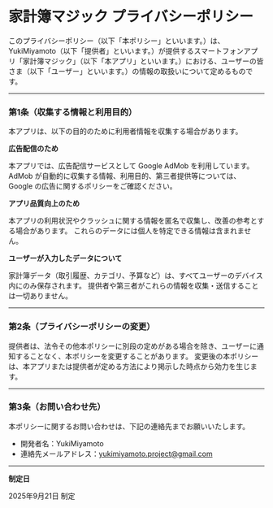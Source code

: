 # 家計簿マジック プライバシーポリシー

このプライバシーポリシー（以下「本ポリシー」といいます。）は、YukiMiyamoto（以下「提供者」といいます。）が提供するスマートフォンアプリ「家計簿マジック」（以下「本アプリ」といいます。）における、ユーザーの皆さま（以下「ユーザー」といいます。）の情報の取扱いについて定めるものです。

---

### 第1条（収集する情報と利用目的）

本アプリは、以下の目的のために利用者情報を収集する場合があります。

**広告配信のため**

本アプリでは、広告配信サービスとして Google AdMob を利用しています。
AdMob が自動的に収集する情報、利用目的、第三者提供等については、Google の広告に関するポリシーをご確認ください。

**アプリ品質向上のため**

本アプリの利用状況やクラッシュに関する情報を匿名で収集し、改善の参考とする場合があります。
これらのデータには個人を特定できる情報は含まれません。

**ユーザーが入力したデータについて**

家計簿データ（取引履歴、カテゴリ、予算など）は、すべてユーザーのデバイス内にのみ保存されます。
提供者や第三者がこれらの情報を収集・送信することは一切ありません。

---

### 第2条（プライバシーポリシーの変更）

提供者は、法令その他本ポリシーに別段の定めがある場合を除き、ユーザーに通知することなく、本ポリシーを変更することがあります。
変更後の本ポリシーは、本アプリまたは提供者が定める方法により掲示した時点から効力を生じます。

---

### 第3条（お問い合わせ先）

本ポリシーに関するお問い合わせは、下記の連絡先までお願いいたします。

- 開発者名：YukiMiyamoto
- 連絡先メールアドレス：yukimiyamoto.project@gmail.com

---

**制定日**

2025年9月21日 制定

